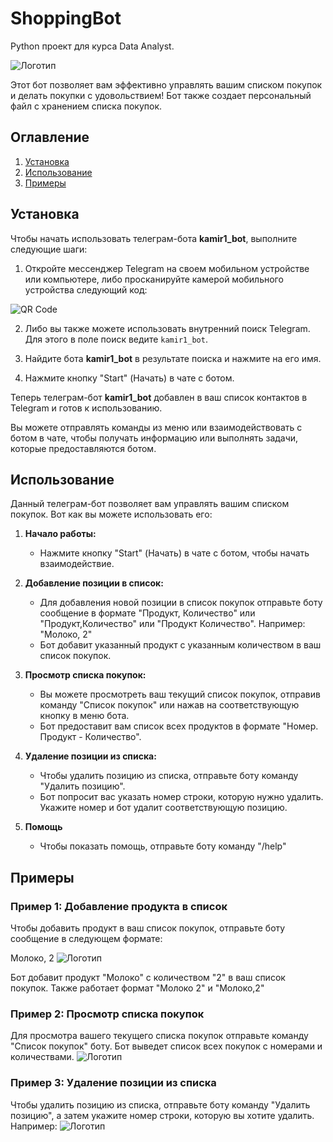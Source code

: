 # ShoppingBot
Python проект для курса Data Analyst.

![Логотип](main/pics/logo.jpg)

Этот бот позволяет вам эффективно управлять вашим списком покупок и делать покупки с удовольствием!
Бот также создает персональный файл с хранением списка покупок.

## Оглавление

1. [Установка](#установка)
2. [Использование](#использование)
3. [Примеры](#примеры)

## Установка

Чтобы начать использовать телеграм-бота **kamir1_bot**, выполните следующие шаги:

1. Откройте мессенджер Telegram на своем мобильном устройстве или компьютере, либо просканируйте камерой мобильного устройства следующий код:

![QR Code](main/pics/qrCode.jpg)

2. Либо вы также можете использовать внутренний поиск Telegram. Для этого в поле поиск ведите `kamir1_bot`.

3. Найдите бота **kamir1_bot** в результате поиска и нажмите на его имя.

4. Нажмите кнопку "Start" (Начать) в чате с ботом.



Теперь телеграм-бот **kamir1_bot** добавлен в ваш список контактов в Telegram и готов к использованию.

Вы можете отправлять команды из меню или взаимодействовать с ботом в чате, чтобы получать информацию или выполнять задачи, которые предоставляются ботом.

## Использование

Данный телеграм-бот позволяет вам управлять вашим списком покупок. Вот как вы можете использовать его:

1. **Начало работы:**

    - Нажмите кнопку "Start" (Начать) в чате с ботом, чтобы начать взаимодействие.

2. **Добавление позиции в список:**

    - Для добавления новой позиции в список покупок отправьте боту сообщение в формате "Продукт, Количество" или "Продукт,Количество" или "Продукт Количество". Например: "Молоко, 2"
    - Бот добавит указанный продукт с указанным количеством в ваш список покупок.

3. **Просмотр списка покупок:**

    - Вы можете просмотреть ваш текущий список покупок, отправив команду "Список покупок" или нажав на соответствующую кнопку в меню бота.
    - Бот предоставит вам список всех продуктов в формате "Номер. Продукт - Количество".

4. **Удаление позиции из списка:**

    - Чтобы удалить позицию из списка, отправьте боту команду "Удалить позицию".
    - Бот попросит вас указать номер строки, которую нужно удалить. Укажите номер и бот удалит соответствующую позицию.
  
5. **Помощь**

   - Чтобы показать помощь, отправьте боту команду "/help"

## Примеры

### Пример 1: Добавление продукта в список

Чтобы добавить продукт в ваш список покупок, отправьте боту сообщение в следующем формате:

Молоко, 2
![Логотип](main/pics/e1.jpg)

Бот добавит продукт "Молоко" с количеством "2" в ваш список покупок.
Также работает формат "Молоко 2" и "Молоко,2"

### Пример 2: Просмотр списка покупок

Для просмотра вашего текущего списка покупок отправьте команду "Список покупок" боту. Бот выведет список всех покупок с номерами и количествами.
![Логотип](main/pics/e2.jpg)

### Пример 3: Удаление позиции из списка

Чтобы удалить позицию из списка, отправьте боту команду "Удалить позицию", а затем укажите номер строки, которую вы хотите удалить. Например:
![Логотип](main/pics/e3.jpg)
